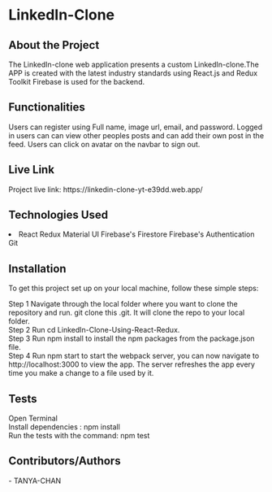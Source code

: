 # LinkedIn-Clone
<h2>About the Project</h2>
<p>The LinkedIn-clone web application presents a custom LinkedIn-clone.The APP is created with the latest industry standards using React.js and Redux Toolkit Firebase is used for the backend.<p>

<h2>Functionalities</h2>
Users can register using Full name, image url, email, and password.
Logged in users can can view other peoples posts and can add their own post in the feed.
Users can click on avatar on the navbar to sign out.


<h2>Live Link</h2>
Project live link: 
https://linkedin-clone-yt-e39dd.web.app/

<h2>Technologies Used</h2>
<li>
React
Redux
Material UI
Firebase's Firestore
Firebase's Authentication
Git
  </li>
  
  
<h2>Installation</h2>
To get this project set up on your local machine, follow these simple steps:
<p>
Step 1
Navigate through the local folder where you want to clone the repository and run.
git clone this .git. It will clone the repo to your local folder.
<br>
Step 2
Run cd LinkedIn-Clone-Using-React-Redux.
  <br>
Step 3
Run npm install to install the npm packages from the package.json file.
  <br>
Step 4
Run npm start to start the webpack server, you can now navigate to http://localhost:3000 to view the app. The server refreshes the app every time you make a change to a file used by it.
  <br>
<p> 
  
<h2>Tests</h2>
Open Terminal
<br>
Install dependencies :
npm install
<br>
Run the tests with the command:
npm test
<br>

<h2>Contributors/Authors</h2>
- TANYA-CHAN
